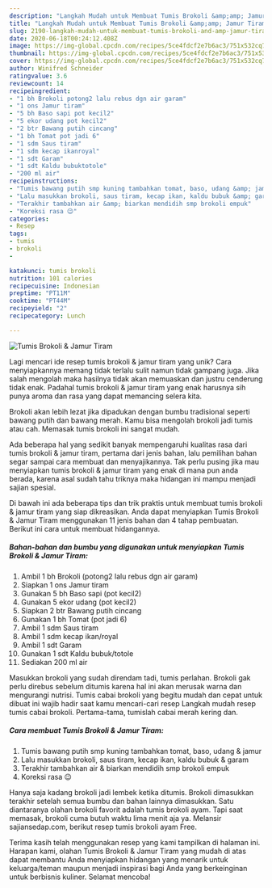 ```yaml
---
description: "Langkah Mudah untuk Membuat Tumis Brokoli &amp;amp; Jamur Tiram yang Enak Banget"
title: "Langkah Mudah untuk Membuat Tumis Brokoli &amp;amp; Jamur Tiram yang Enak Banget"
slug: 2190-langkah-mudah-untuk-membuat-tumis-brokoli-and-amp-jamur-tiram-yang-enak-banget
date: 2020-06-18T00:24:12.408Z
image: https://img-global.cpcdn.com/recipes/5ce4fdcf2e7b6ac3/751x532cq70/tumis-brokoli-jamur-tiram-foto-resep-utama.jpg
thumbnail: https://img-global.cpcdn.com/recipes/5ce4fdcf2e7b6ac3/751x532cq70/tumis-brokoli-jamur-tiram-foto-resep-utama.jpg
cover: https://img-global.cpcdn.com/recipes/5ce4fdcf2e7b6ac3/751x532cq70/tumis-brokoli-jamur-tiram-foto-resep-utama.jpg
author: Winifred Schneider
ratingvalue: 3.6
reviewcount: 14
recipeingredient:
- "1 bh Brokoli potong2 lalu rebus dgn air garam"
- "1 ons Jamur tiram"
- "5 bh Baso sapi pot kecil2"
- "5 ekor udang pot kecil2"
- "2 btr Bawang putih cincang"
- "1 bh Tomat pot jadi 6"
- "1 sdm Saus tiram"
- "1 sdm kecap ikanroyal"
- "1 sdt Garam"
- "1 sdt Kaldu bubuktotole"
- "200 ml air"
recipeinstructions:
- "Tumis bawang putih smp kuning tambahkan tomat, baso, udang &amp; jamur"
- "Lalu masukkan brokoli, saus tiram, kecap ikan, kaldu bubuk &amp; garam"
- "Terakhir tambahkan air &amp; biarkan mendidih smp brokoli empuk"
- "Koreksi rasa 😉"
categories:
- Resep
tags:
- tumis
- brokoli
- 

katakunci: tumis brokoli  
nutrition: 101 calories
recipecuisine: Indonesian
preptime: "PT11M"
cooktime: "PT44M"
recipeyield: "2"
recipecategory: Lunch

---
```



![Tumis Brokoli &amp; Jamur Tiram](https://img-global.cpcdn.com/recipes/5ce4fdcf2e7b6ac3/751x532cq70/tumis-brokoli-jamur-tiram-foto-resep-utama.jpg)

Lagi mencari ide resep tumis brokoli &amp; jamur tiram yang unik? Cara menyiapkannya memang tidak terlalu sulit namun tidak gampang juga. Jika salah mengolah maka hasilnya tidak akan memuaskan dan justru cenderung tidak enak. Padahal tumis brokoli &amp; jamur tiram yang enak harusnya sih punya aroma dan rasa yang dapat memancing selera kita.

Brokoli akan lebih lezat jika dipadukan dengan bumbu tradisional seperti bawang putih dan bawang merah. Kamu bisa mengolah brokoli jadi tumis atau cah. Memasak tumis brokoli ini sangat mudah.

Ada beberapa hal yang sedikit banyak mempengaruhi kualitas rasa dari tumis brokoli &amp; jamur tiram, pertama dari jenis bahan, lalu pemilihan bahan segar sampai cara membuat dan menyajikannya. Tak perlu pusing jika mau menyiapkan tumis brokoli &amp; jamur tiram yang enak di mana pun anda berada, karena asal sudah tahu triknya maka hidangan ini mampu menjadi sajian spesial.


Di bawah ini ada beberapa tips dan trik praktis untuk membuat tumis brokoli &amp; jamur tiram yang siap dikreasikan. Anda dapat menyiapkan Tumis Brokoli &amp; Jamur Tiram menggunakan 11 jenis bahan dan 4 tahap pembuatan. Berikut ini cara untuk membuat hidangannya.

<!--inarticleads1-->

##### Bahan-bahan dan bumbu yang digunakan untuk menyiapkan Tumis Brokoli &amp; Jamur Tiram:

1. Ambil 1 bh Brokoli (potong2 lalu rebus dgn air garam)
1. Siapkan 1 ons Jamur tiram
1. Gunakan 5 bh Baso sapi (pot kecil2)
1. Gunakan 5 ekor udang (pot kecil2)
1. Siapkan 2 btr Bawang putih cincang
1. Gunakan 1 bh Tomat (pot jadi 6)
1. Ambil 1 sdm Saus tiram
1. Ambil 1 sdm kecap ikan/royal
1. Ambil 1 sdt Garam
1. Gunakan 1 sdt Kaldu bubuk/totole
1. Sediakan 200 ml air


Masukkan brokoli yang sudah direndam tadi, tumis perlahan. Brokoli gak perlu direbus sebelum ditumis karena hal ini akan merusak warna dan mengurangi nutrisi. Tumis cabai brokoli yang begitu mudah dan cepat untuk dibuat ini wajib hadir saat kamu mencari-cari resep Langkah mudah resep tumis cabai brokoli. Pertama-tama, tumislah cabai merah kering dan. 

<!--inarticleads2-->

##### Cara membuat Tumis Brokoli &amp; Jamur Tiram:

1. Tumis bawang putih smp kuning tambahkan tomat, baso, udang &amp; jamur
1. Lalu masukkan brokoli, saus tiram, kecap ikan, kaldu bubuk &amp; garam
1. Terakhir tambahkan air &amp; biarkan mendidih smp brokoli empuk
1. Koreksi rasa 😉


Hanya saja kadang brokoli jadi lembek ketika ditumis. Brokoli dimasukkan terakhir setelah semua bumbu dan bahan lainnya dimasukkan. Satu diantaranya olahan brokoli favorit adalah tumis brokoli ayam. Tapi saat memasak, brokoli cuma butuh waktu lima menit aja ya. Melansir sajiansedap.com, berikut resep tumis brokoli ayam Free. 

Terima kasih telah menggunakan resep yang kami tampilkan di halaman ini. Harapan kami, olahan Tumis Brokoli &amp; Jamur Tiram yang mudah di atas dapat membantu Anda menyiapkan hidangan yang menarik untuk keluarga/teman maupun menjadi inspirasi bagi Anda yang berkeinginan untuk berbisnis kuliner. Selamat mencoba!
